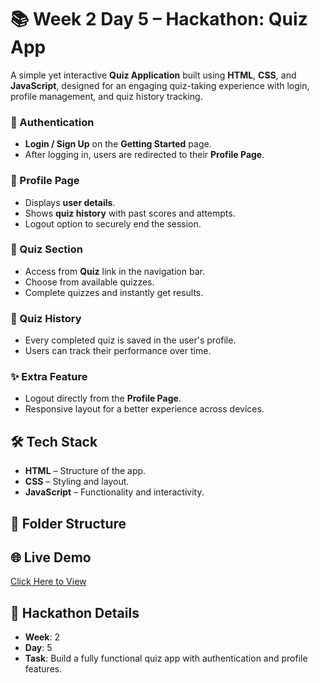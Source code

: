 # 📚 Week 2 Day 5 – Hackathon: Quiz App

A simple yet interactive **Quiz Application** built using **HTML**, **CSS**, and **JavaScript**, designed for an engaging quiz-taking experience with login, profile management, and quiz history tracking.

### 🔐 Authentication

- **Login / Sign Up** on the **Getting Started** page.
- After logging in, users are redirected to their **Profile Page**.

### 👤 Profile Page

- Displays **user details**.
- Shows **quiz history** with past scores and attempts.
- Logout option to securely end the session.

### 🧠 Quiz Section

- Access from **Quiz** link in the navigation bar.
- Choose from available quizzes.
- Complete quizzes and instantly get results.

### 📜 Quiz History

- Every completed quiz is saved in the user's profile.
- Users can track their performance over time.

### ✨ Extra Feature

- Logout directly from the **Profile Page**.
- Responsive layout for a better experience across devices.

## 🛠 Tech Stack

- **HTML** – Structure of the app.
- **CSS** – Styling and layout.
- **JavaScript** – Functionality and interactivity.

## 📂 Folder Structure

## 🌐 Live Demo

[Click Here to View](https://esha-week2-day5-hackathon.vercel.app/)

## 📅 Hackathon Details

- **Week**: 2
- **Day**: 5
- **Task**: Build a fully functional quiz app with authentication and profile features.
